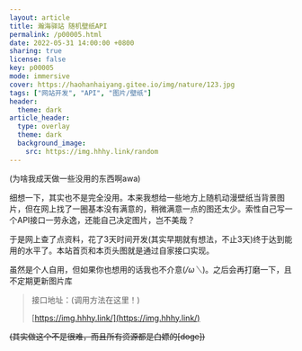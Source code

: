 ```yaml
---
layout: article
title: 瀚海驿站 随机壁纸API
permalink: /p00005.html
date: 2022-05-31 14:00:00 +0800
sharing: true
license: false
key: p00005
mode: immersive
cover: https://haohanhaiyang.gitee.io/img/nature/123.jpg
tags: ["网站开发", "API", "图片/壁纸"]
header:
  theme: dark
article_header:
  type: overlay
  theme: dark
  background_image:
    src: https://img.hhhy.link/random
---
```

<!--more-->(为啥我成天做一些没用的东西啊awa)

细想一下，其实也不是完全没用。本来我想给一些地方上随机动漫壁纸当背景图片，但在网上找了一圈基本没有满意的，稍微满意一点的图还太少。索性自己写一个API接口一劳永逸，还能自己决定图片，岂不美哉？

于是网上查了点资料，花了3天时间开发(其实早期就有想法，不止3天)终于达到能用的水平了。本站首页和本页头图就是通过自家接口实现。

虽然是个人自用，但如果你也想用的话我也不介意(*/ω＼*)。之后会再打磨一下，且不定期更新图片库

> 接口地址：(调用方法在这里！)
>
> [https://img.hhhy.link/](https://img.hhhy.link/)

<del>(其实做这个不是很难，而且所有资源都是白嫖的[doge])</del>

